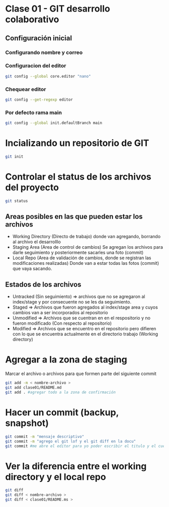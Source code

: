 # Clase 01 - GIT desarrollo colaborativo

## Configuración inicial

### Configurando nombre y correo


### Configuracion del editor
```sh
git config --global core.editor "nano"
```
### Chequear editor
```sh
git config --get-regexp editor
```
### Por defecto rama main
```sh
git config --global init.defaultBranch main
```
# Incializando un repositorio de GIT
```sh
git init
```
# Controlar el status de los archivos del proyecto
```sh
git status
```
## Areas posibles en las que pueden estar los archivos
* Working Directory (Directo de trabajo) donde van agregando, borrando al archivo el desarrolllo
* Staging Area (Area de control de cambios) Se agregan los archivos para darle seguimiento y posteriormente sacarles una foto (commit)
* Local Repo (Area de validación de cambios, donde se registran las modificaciones realizadas) Donde van a estar todas las fotos (commit) que vaya sacando.
## Estados de los archivos
* Untracked (Sin seguimiento) => archivos que no se agregaron al index/stage y por consecuente no se les da seguimiento.
* Staged => Archivos que fueron agregados al index/stage area y cuyos cambios van a ser incorporados al repositorio
* Unmodified => Archivos que se cuentran en en el respositorio y no fueron modificado (Con respecto al repositorio)
* Modified => Archivos que se encuentro en el repositorio pero difieren con lo que se encuentra actualmente en el directorio trabajo (Working directory)

# Agregar a la zona de staging
Marcar el archivo o archivos para que formen parte del siguiente commit

```sh
git add -m < nombre-archivo >
git add clase01/README.md
git add . #agregar todo a la zona de confirmación
```


# Hacer un commit (backup, snapshot)
```sh
git commit -m "mensaje descriptivo"
git commit -m "agrego el git lof y el git diff en la docu"
git commit #me abre el editor para yo poder escribir el titulo y el cuerpo del mensaje
```

# Ver la diferencia entre el working directory y el local repo

```sh
git diff
git diff < nombre-archivo >
git diff < clase01/README.ms >

```






<!-- ! GIT no versiona carpetas vacias->
